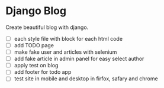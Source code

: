 # Django Blog

Create beautiful blog with django.

- [ ] each style file with block for each html code
- [ ] add TODO page
- [ ] make fake user and articles with selenium
- [ ] add fake article in admin panel for easy select author
- [ ] apply test on blog
- [ ] add footer for todo app
- [ ] test site in mobile and desktop in firfox, safary and chrome
